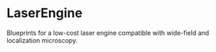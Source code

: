 # LaserEngine
Blueprints for a low-cost laser engine compatible with wide-field and localization microscopy.
